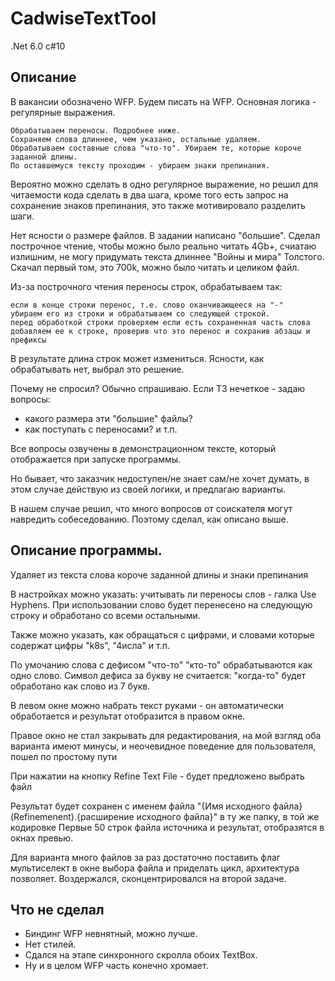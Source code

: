 # CadwiseTextTool

.Net 6.0
c#10

Описание
--------
В вакансии обозначено WFP. Будем писать на WFP.
Основная логика - регулярные выражения.

    Обрабатываем переносы. Подробнее ниже.
    Сохраняем слова длиннее, чем указано, остальные удаляем.
    Обрабатываем составные слова "что-то". Убираем те, которые короче заданной длины.
    По оставшемуся тексту проходим - убираем знаки препинания.

Вероятно можно сделать в одно регулярное выражение, но решил для читаемости кода сделать в два шага, 
кроме того есть запрос на сохранение знаков препинания, это также мотивировало разделить шаги.

Нет ясности о размере файлов. В задании написано "большие". Сделал построчное чтение, чтобы можно было реально 
читать 4Gb+, счиатаю излишним, не могу придумать текста длиннее "Войны и мира" Толстого. 
Скачал первый том, это 700k, можно было читать и целиком файл.

Из-за построчного чтения переносы строк, обрабатываем так:
    
    если в конце строки перенос, т.е. слово оканчивающееся на "-"
    убираем его из строки и обрабатываем со следующей строкой.
    перед обработкой строки проверяем если есть сохраненная часть слова 
    добавляем ее к строке, проверив что это перенос и сохранив абзацы и префиксы

В результате длина строк может измениться. 
Ясности, как обрабатывать нет, выбрал это решение.

Почему не спросил? Обычно спрашиваю. 
Если ТЗ нечеткое - задаю вопросы:
- какого размера эти "большие" файлы? 
- как поступать с переносами? и т.п.

Все вопросы озвучены в демонстрационном тексте, который отображается при запуске программы.

Но бывает, что заказчик недоступен/не знает сам/не хочет думать, 
в этом случае действую из своей логики, и предлагаю варианты.

В нашем случае решил, что много вопросов от соискателя могут навредить собеседованию.
Поэтому сделал, как описано выше. 


Описание программы.
-----------------

Удаляет из текста слова короче заданной длины и знаки препинания

В настройках можно указать: учитывать ли переносы слов - галка Use Hyphens. При использовании слово будет перенесено на следующую строку и обработано со всеми остальными.

Также можно указать, как обращаться с цифрами, и словами которые содержат цифры "k8s", "4исла" и т.п.

По умочанию слова с дефисом "что-то" "кто-то" обрабатываются как одно слово. Символ дефиса за букву не считается: "когда-то" будет обработано как слово из 7 букв.

В левом окне можно набрать текст руками - он автоматически обработается и результат отобразится в правом окне. 

Правое окно не стал закрывать для редактирования, на мой взгляд оба варианта имеют минусы, и неочевидное поведение для пользователя, 
пошел по простому пути 

При нажатии на кнопку Refine Text File - будет предложено выбрать файл

Результат будет сохранен с именем файла "{Имя исходного файла} (Refinemenent).{расширение исходного файла}" в ту же папку, в той же кодировке
Первые 50 строк файла источника и результат, отобразятся в окнах превью.

Для варианта много файлов за раз достаточно поставить флаг мультиселект в окне выбора файла и приделать цикл, архитектура позволяет.
Воздержался, сконцентрировался на второй задаче.

Что не сделал
-------------

- Биндинг WFP невнятный, можно лучше.
- Нет стилей.
- Сдался на этапе синхронного скролла обоих TextBox.
- Ну и в целом WFP часть конечно хромает. 
